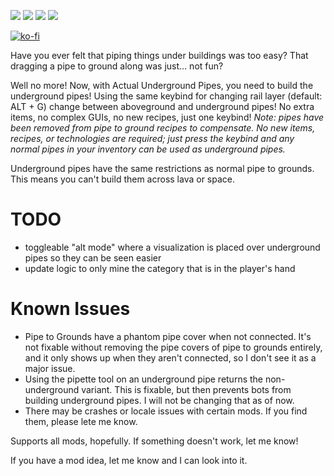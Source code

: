 [![](https://img.shields.io/badge/dynamic/json?color=orange&label=Factorio&query=downloads_count&suffix=%20downloads&url=https%3A%2F%2Fmods.factorio.com%2Fapi%2Fmods%2Fthe-one-mod-with-underground-bits&style=for-the-badge)](https://mods.factorio.com/mod/the-one-mod-with-underground-bits) [![](https://img.shields.io/badge/Discord-Community-blue?style=for-the-badge)](https://discord.gg/K3fXMGVc4z) [![](https://img.shields.io/github/issues/protocol-1903/actual-underground-pipes?label=Bug%20Reports&style=for-the-badge)](https://github.com/protocol-1903/no-pipe-touching/issues) [![](https://img.shields.io/github/issues-pr/protocol-1903/actual-underground-pipes?label=Pull%20Requests&style=for-the-badge)](https://github.com/protocol_1903/actual-underground-pipes/pulls)

[![ko-fi](https://ko-fi.com/img/githubbutton_sm.svg)](https://ko-fi.com/B0B7145X5R)

Have you ever felt that piping things under buildings was too easy? That dragging a pipe to ground along was just... not fun?

Well no more! Now, with Actual Underground Pipes, you need to build the underground pipes! Using the same keybind for changing rail layer (default: ALT + G) change between aboveground and underground pipes! No extra items, no complex GUIs, no new recipes, just one keybind! *Note: pipes have been removed from pipe to ground recipes to compensate. No new items, recipes, or technologies are required; just press the keybind and any normal pipes in your inventory can be used as underground pipes.*

Underground pipes have the same restrictions as normal pipe to grounds. This means you can't build them across lava or space.

# TODO
- toggleable "alt mode" where a visualization is placed over underground pipes so they can be seen easier
- update logic to only mine the category that is in the player's hand

# Known Issues
- Pipe to Grounds have a phantom pipe cover when not connected. It's not fixable without removing the pipe covers of pipe to grounds entirely, and it only shows up when they aren't connected, so I don't see it as a major issue.
- Using the pipette tool on an underground pipe returns the non-underground variant. This is fixable, but then prevents bots from building underground pipes. I will not be changing that as of now.
- There may be crashes or locale issues with certain mods. If you find them, please lete me know.

Supports all mods, hopefully. If something doesn't work, let me know!

If you have a mod idea, let me know and I can look into it.